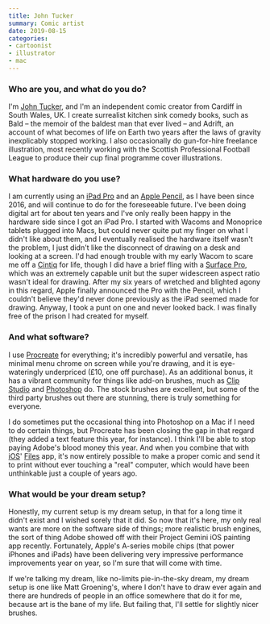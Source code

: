 ```yaml
---
title: John Tucker
summary: Comic artist 
date: 2019-08-15
categories:
- cartoonist
- illustrator
- mac
---
```


### Who are you, and what do you do?

I'm [John Tucker](http://johntucker.co.uk/ "John's website."), and I'm an independent comic creator from Cardiff in South Wales, UK. I create surrealist kitchen sink comedy books, such as Bald – the memoir of the baldest man that ever lived – and Adrift, an account of what becomes of life on Earth two years after the laws of gravity inexplicably stopped working. I also occasionally do gun-for-hire freelance illustration, most recently working with the Scottish Professional Football League to produce their cup final programme cover illustrations. 

### What hardware do you use?

I am currently using an [iPad Pro][ipad-pro] and an [Apple Pencil][pencil], as I have been since 2016, and will continue to do for the foreseeable future. I've been doing digital art for about ten years and I've only really been happy in the hardware side since I got an iPad Pro. I started with Wacoms and Monoprice tablets plugged into Macs, but could never quite put my finger on what I didn't like about them, and I eventually realised the hardware itself wasn't the problem, I just didn't like the disconnect of drawing on a desk and looking at a screen. I'd had enough trouble with my early Wacom to scare me off a [Cintiq][] for life, though I did have a brief fling with a [Surface Pro][surface-pro], which was an extremely capable unit but the super widescreen aspect ratio wasn't ideal for drawing. After my six years of wretched and blighted agony in this regard, Apple finally announced the Pro with the Pencil, which I couldn't believe they'd never done previously as the iPad seemed made for drawing. Anyway, I took a punt on one and never looked back. I was finally free of the prison I had created for myself.

### And what software?

I use [Procreate][procreate-ios] for everything; it's incredibly powerful and versatile, has minimal menu chrome on screen while you're drawing, and it is eye-wateringly underpriced (£10, one off purchase). As an additional bonus, it has a vibrant community for things like add-on brushes, much as [Clip Studio][clip-studio-paint] and [Photoshop][] do. The stock brushes are excellent, but some of the third party brushes out there are stunning, there is truly something for everyone.

I do sometimes put the occasional thing into Photoshop on a Mac if I need to do certain things, but Procreate has been closing the gap in that regard (they added a text feature this year, for instance). I think I'll be able to stop paying Adobe's blood money this year. And when you combine that with [iOS][]' [Files][files-ios] app, it's now entirely possible to make a proper comic and send it to print without ever touching a "real" computer, which would have been unthinkable just a couple of years ago.

### What would be your dream setup?

Honestly, my current setup is my dream setup, in that for a long time it didn't exist and I wished sorely that it did. So now that it's here, my only real wants are more on the software side of things; more realistic brush engines, the sort of thing Adobe showed off with their Project Gemini iOS painting app recently. Fortunately, Apple's A-series mobile chips (that power iPhones and iPads) have been delivering very impressive performance improvements year on year, so I'm sure that will come with time. 

If we're talking my dream, like no-limits pie-in-the-sky dream, my dream setup is one like Matt Groening's, where I don't have to draw ever again and there are hundreds of people in an office somewhere that do it for me, because art is the bane of my life. But failing that, I'll settle for slightly nicer brushes.

[cintiq]: https://www.wacom.com/en-us/us/cintiq "A computer screen you can draw on."
[clip-studio-paint]: http://web.archive.org/web/20230816182254/https://www.clipstudio.net/en/ "A drawing program aimed at manga artists."
[files-ios]: https://en.wikipedia.org/wiki/Files_(Apple) "Apple's file organising app."
[ios]: https://www.apple.com/ios/ios-16/ "A mobile operating system."
[ipad-pro]: https://en.wikipedia.org/wiki/IPad_Pro "An iOS tablet."
[pencil]: http://wetransfer.com/pencil "An iPad stylus."
[photoshop]: https://www.adobe.com/products/photoshop.html "A bitmap image editor."
[procreate-ios]: https://apps.apple.com/us/app/procreate/id425073498 "A powerful illustration app."
[surface-pro]: https://www.microsoft.com/en-us/surface "A tablet/laptop hybrid."
